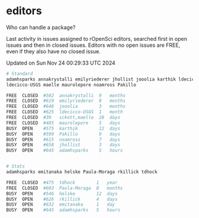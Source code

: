 # editors

Who can handle a package?

Last activity in issues assigned to rOpenSci editors, searched first in open
issues and then in closed issues. Editors with no open issues are FREE, even if
they also have no closed issue.


Updated on Sun Nov 24 00:29:33 UTC 2024

```bash
# Standard
adamhsparks annakrystalli emilyriederer jhollist jooolia karthik ldecicco
ldecicco-USGS maelle maurolepore noamross Pakillo

FREE  CLOSED  #502  annakrystalli  9   months
FREE  CLOSED  #619  emilyriederer  8   months
FREE  CLOSED  #648  jooolia        3   months
FREE  CLOSED  #625  ldecicco-USGS  1   month
FREE  CLOSED  #39   sckott,maelle  28  days
FREE  CLOSED  #485  maurolepore    5   days
BUSY  OPEN    #575  karthik        12  days
BUSY  OPEN    #599  Pakillo        9   days
BUSY  OPEN    #615  noamross       7   days
BUSY  OPEN    #658  jhollist       3   days
BUSY  OPEN    #645  adamhsparks    5   hours


# Stats
adamhsparks emitanaka helske Paula-Moraga rkillick tdhock

FREE  CLOSED  #475  tdhock        1   year
FREE  CLOSED  #603  Paula-Moraga  8   months
BUSY  OPEN    #546  helske        12  days
BUSY  OPEN    #626  rkillick      4   days
BUSY  OPEN    #632  emitanaka     1   day
BUSY  OPEN    #645  adamhsparks   5   hours
```
